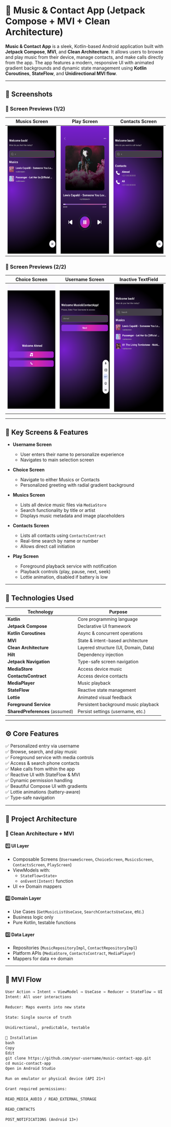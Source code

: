 # 🎵 Music & Contact App (Jetpack Compose + MVI + Clean Architecture)

**Music & Contact App** is a sleek, Kotlin-based Android application built with **Jetpack Compose**, **MVI**, and **Clean Architecture**. It allows users to browse and play music from their device, manage contacts, and make calls directly from the app. The app features a modern, responsive UI with animated gradient backgrounds and dynamic state management using **Kotlin Coroutines**, **StateFlow**, and **Unidirectional MVI flow**.

---

## 📸 Screenshots

### 🔹 Screen Previews (1/2)

| Musics Screen | Play Screen | Contacts Screen |
|------------------|----------------|----------------|
| <img src="Screenshot/Screenshot_20250803-123608.png" width="200" height="400" /> | <img src="Screenshot/Screenshot_20250803-123637.png" width="200" height="400" /> | <img src="Screenshot/Screenshot_20250803-123956.png" width="200" height="400" /> |

### 🔹 Screen Previews (2/2)

| Choice Screen | Username Screen | Inactive TextField |
|------------------|-------------|----------------------------|
| <img src="Screenshot/Screenshot_20250803-123535.png" width="200" height="400" /> | <img src="Screenshot/Screenshot_20250803-123359.png" width="200" height="400" /> | <img src="Screenshot/Screenshot_20250803-134637.png" width="200" height="400" /> |

---

## 📱 Key Screens & Features

- **Username Screen**
  - User enters their name to personalize experience
  - Navigates to main selection screen

- **Choice Screen**
  - Navigate to either Musics or Contacts
  - Personalized greeting with radial gradient background

- **Musics Screen**
  - Lists all device music files via `MediaStore`
  - Search functionality by title or artist
  - Displays music metadata and image placeholders

- **Contacts Screen**
  - Lists all contacts using `ContactsContract`
  - Real-time search by name or number
  - Allows direct call initiation

- **Play Screen**
  - Foreground playback service with notification
  - Playback controls (play, pause, next, seek)
  - Lottie animation, disabled if battery is low

---

## 🧠 Technologies Used

| Technology | Purpose |
|------------|---------|
| **Kotlin** | Core programming language |
| **Jetpack Compose** | Declarative UI framework |
| **Kotlin Coroutines** | Async & concurrent operations |
| **MVI** | State & intent-based architecture |
| **Clean Architecture** | Layered structure (UI, Domain, Data) |
| **Hilt** | Dependency injection |
| **Jetpack Navigation** | Type-safe screen navigation |
| **MediaStore** | Access device music |
| **ContactsContract** | Access device contacts |
| **MediaPlayer** | Music playback |
| **StateFlow** | Reactive state management |
| **Lottie** | Animated visual feedback |
| **Foreground Service** | Persistent background music playback |
| **SharedPreferences** (assumed) | Persist settings (username, etc.) |

---

## ⚙️ Core Features

✅ Personalized entry via username  
✅ Browse, search, and play music  
✅ Foreground service with media controls  
✅ Access & search phone contacts  
✅ Make calls from within the app  
✅ Reactive UI with StateFlow & MVI  
✅ Dynamic permission handling  
✅ Beautiful Compose UI with gradients  
✅ Lottie animations (battery-aware)  
✅ Type-safe navigation  

---

## 🧱 Project Architecture

### 🧩 Clean Architecture + MVI

#### 1️⃣ UI Layer
- Composable Screens (`UsernameScreen`, `ChoiceScreen`, `MusicsScreen`, `ContactsScreen`, `PlayScreen`)
- ViewModels with:
  - `StateFlow<State>`
  - `onEvent(Intent)` function
- UI ↔ Domain mappers

#### 2️⃣ Domain Layer
- Use Cases (`GetMusicListUseCase`, `SearchContactsUseCase`, etc.)
- Business logic only
- Pure Kotlin, testable functions

#### 3️⃣ Data Layer
- Repositories (`MusicRepositoryImpl`, `ContactRepositoryImpl`)
- Platform APIs (`MediaStore`, `ContactsContract`, `MediaPlayer`)
- Mappers for data ↔ domain

---

## 🔁 MVI Flow

```plaintext
User Action → Intent → ViewModel → UseCase → Reducer → StateFlow → UI
Intent: All user interactions

Reducer: Maps events into new state

State: Single source of truth

Unidirectional, predictable, testable

🔨 Installation
bash
Copy
Edit
git clone https://github.com/your-username/music-contact-app.git
cd music-contact-app
Open in Android Studio

Run on emulator or physical device (API 21+)

Grant required permissions:

READ_MEDIA_AUDIO / READ_EXTERNAL_STORAGE

READ_CONTACTS

POST_NOTIFICATIONS (Android 13+)



